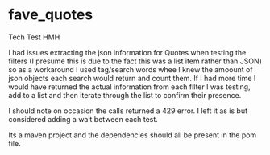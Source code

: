 # fave_quotes
Tech Test HMH

I had issues extracting the json information for Quotes when testing the filters (I presume this is due to the fact this was a list item rather than JSON) so as a workaround I used tag/search words whee I knew the amoount of json objects each search would return and count them. If I had more time I would have returned the actual information from each filter I was testing, add to a list and then iterate through the list to confirm their presence.

I should note on occasion the calls returned a 429 error. I left it as is but considered adding a wait between each test.

Its a maven project and the dependencies should all be present in the pom file.
